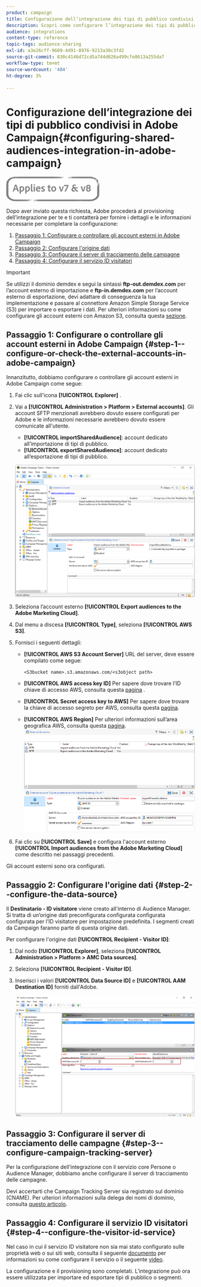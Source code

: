 ```yaml
---
product: campaign
title: Configurazione dell’integrazione dei tipi di pubblico condivisi in Adobe Campaign
description: Scopri come configurare l’integrazione dei tipi di pubblico condivisi
audience: integrations
content-type: reference
topic-tags: audience-sharing
exl-id: a3e26cff-9609-4d91-8976-9213a30c3fd2
source-git-commit: 830c4146d72cd5a744d026a499cfe8613a255da7
workflow-type: tm+mt
source-wordcount: '484'
ht-degree: 3%

---
```


# Configurazione dell’integrazione dei tipi di pubblico condivisi in Adobe Campaign{#configuring-shared-audiences-integration-in-adobe-campaign}

![](../../assets/common.svg)

Dopo aver inviato questa richiesta, Adobe procederà al provisioning dell’integrazione per te e ti contatterà per fornire i dettagli e le informazioni necessarie per completare la configurazione:

1. [Passaggio 1: Configurare o controllare gli account esterni in Adobe Campaign](#step-1--configure-or-check-the-external-accounts-in-adobe-campaign)
1. [Passaggio 2: Configurare l&#39;origine dati](#step-2--configure-the-data-source)
1. [Passaggio 3: Configurare il server di tracciamento delle campagne](#step-3--configure-campaign-tracking-server)
1. [Passaggio 4: Configurare il servizio ID visitatori](#step-4--configure-the-visitor-id-service)

>[!IMPORTANT]
>
>Se utilizzi il dominio demdex e segui la sintassi **ftp-out.demdex.com** per l’account esterno di importazione e **ftp-in.demdex.com** per l’account esterno di esportazione, devi adattare di conseguenza la tua implementazione e passare al connettore Amazon Simple Storage Service (S3) per importare o esportare i dati. Per ulteriori informazioni su come configurare gli account esterni con Amazon S3, consulta questa [sezione](../../integrations/using/configuring-shared-audiences-integration-in-adobe-campaign.md#step-1--configure-or-check-the-external-accounts-in-adobe-campaign).

## Passaggio 1: Configurare o controllare gli account esterni in Adobe Campaign {#step-1--configure-or-check-the-external-accounts-in-adobe-campaign}

Innanzitutto, dobbiamo configurare o controllare gli account esterni in Adobe Campaign come segue:

1. Fai clic sull&#39;icona **[!UICONTROL Explorer]** .
1. Vai a **[!UICONTROL Administration > Platform > External accounts]**. Gli account SFTP menzionati avrebbero dovuto essere configurati per Adobe e le informazioni necessarie avrebbero dovuto essere comunicate all&#39;utente.

   * **[!UICONTROL importSharedAudience]**: account dedicato all’importazione di tipi di pubblico.
   * **[!UICONTROL exportSharedAudience]**: account dedicato all’esportazione di tipi di pubblico.

   ![](assets/aam_config_1.png)

1. Seleziona l’account esterno **[!UICONTROL Export audiences to the Adobe Marketing Cloud]**.

1. Dal menu a discesa **[!UICONTROL Type]**, seleziona **[!UICONTROL AWS S3]**.

1. Fornisci i seguenti dettagli:

   * **[!UICONTROL AWS S3 Account Server]**
URL del server, deve essere compilato come segue:

      ```
      <S3bucket name>.s3.amazonaws.com/<s3object path>
      ```

   * **[!UICONTROL AWS access key ID]**
Per sapere dove trovare l’ID chiave di accesso AWS, consulta questa  [pagina](https://docs.aws.amazon.com/general/latest/gr/aws-sec-cred-types.html#access-keys-and-secret-access-keys) .

   * **[!UICONTROL Secret access key to AWS]**
Per sapere dove trovare la chiave di accesso segreto per AWS, consulta questa  [pagina](https://aws.amazon.com/fr/blogs/security/wheres-my-secret-access-key/).

   * **[!UICONTROL AWS Region]**
Per ulteriori informazioni sull’area geografica AWS, consulta questa  [pagina](https://aws.amazon.com/about-aws/global-infrastructure/regions_az/).
   ![](assets/aam_config_2.png)

1. Fai clic su **[!UICONTROL Save]** e configura l&#39;account esterno **[!UICONTROL Import audiences from the Adobe Marketing Cloud]** come descritto nei passaggi precedenti.

Gli account esterni sono ora configurati.

## Passaggio 2: Configurare l&#39;origine dati {#step-2--configure-the-data-source}

Il **Destinatario - ID visitatore** viene creato all&#39;interno di Audience Manager. Si tratta di un’origine dati preconfigurata configurata configurata configurata per l’ID visitatore per impostazione predefinita. I segmenti creati da Campaign faranno parte di questa origine dati.

Per configurare l&#39;origine dati **[!UICONTROL Recipient - Visitor ID]**:

1. Dal nodo **[!UICONTROL Explorer]**, seleziona **[!UICONTROL Administration > Platform > AMC Data sources]**.
1. Seleziona **[!UICONTROL Recipient - Visitor ID]**.
1. Inserisci i valori **[!UICONTROL Data Source ID]** e **[!UICONTROL AAM Destination ID]** forniti dall&#39;Adobe.

   ![](assets/aam_config_3.png)

## Passaggio 3: Configurare il server di tracciamento delle campagne {#step-3--configure-campaign-tracking-server}

Per la configurazione dell’integrazione con il servizio core Persone o Audience Manager, dobbiamo anche configurare il server di tracciamento delle campagne.

Devi accertarti che Campaign Tracking Server sia registrato sul dominio (CNAME). Per ulteriori informazioni sulla delega dei nomi di dominio, consulta [questo articolo](https://experienceleague.adobe.com/docs/control-panel/using/subdomains-and-certificates/setting-up-new-subdomain.html?lang=it).

## Passaggio 4: Configurare il servizio ID visitatori {#step-4--configure-the-visitor-id-service}

Nel caso in cui il servizio ID visitatore non sia mai stato configurato sulle proprietà web o sui siti web, consulta il seguente [documento](https://experienceleague.adobe.com/docs/id-service/using/implementation/setup-aam-analytics.html) per informazioni su come configurare il servizio o il seguente [video](https://helpx.adobe.com/it/marketing-cloud/how-to/email-marketing.html#step-two).

La configurazione e il provisioning sono completati. L’integrazione può ora essere utilizzata per importare ed esportare tipi di pubblico o segmenti.
